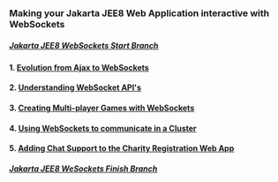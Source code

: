 ### Making your Jakarta JEE8 Web Application interactive with WebSockets

##### [Jakarta JEE8 WebSockets Start Branch](https://github.com/NicorDesigns/javawebdevcourse/tree/jee8web-filters-start)

#### 1. [Evolution from Ajax to WebSockets](jee8ajaxevo.md)

#### 2. [Understanding WebSocket API's](jee8websocketapis.md)

#### 3. [Creating Multi-player Games with WebSockets](jee8websocketgames.md) 

#### 4. [Using WebSockets to communicate in a Cluster](jee8websocketcluster.md)

#### 5. [Adding Chat Support to the Charity Registration Web App](jee8websocketchat.md)

##### [Jakarta JEE8 WeSockets Finish Branch](https://github.com/NicorDesigns/javawebdevcourse/tree/jee8web-filters-end)
    

